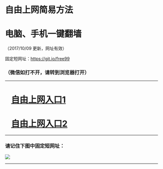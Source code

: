 ﻿# 自由上网简易方法

# 电脑、手机一键翻墙

（2017/10/09 更新，网址有效）

固定短网址：https://git.io/free99

### （微信如打不开，请转到浏览器打开）


***





# &nbsp;&nbsp; <a href="http://ft85555210.fwq-tz-1001.info/fwqtz01.html?t=100900117318 " target="_blank">自由上网入口1</a>
# &nbsp;&nbsp; <a href="http://ft2933718426.fwq-tz-1002.info/fwqtz02.html?t=100900132361 " target="_blank">自由上网入口2</a>
***

### 请记住下图中固定短网址：

<img src="https://s3-us-west-2.amazonaws.com/fwq-1001/yjfq-20170905okok.png" /> 


***

